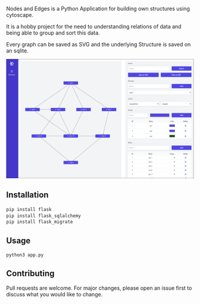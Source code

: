 Nodes and Edges is a Python Application for building own structures using cytoscape.

It is a hobby project for the need to understanding relations of data and being able to group and sort this data.

Every graph can be saved as SVG and the underlying Structure is saved on an sqlite.

![alt text](https://github.com/stephansemerad/nodes_and_edges/blob/main/app/static/imgs/main.jpg)

## Installation

```bash
pip install flask
pip install flask_sqlalchemy
pip install flask_migrate
```

##

## Usage

```python
python3 app.py
```

## Contributing

Pull requests are welcome. For major changes, please open an issue first to discuss what you would like to change.
